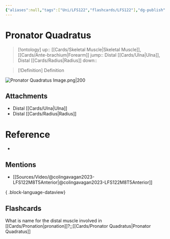 ```yaml
---
{"aliases":null,"tags":["Uni/LFS122","flashcards/LFS122"],"dg-publish":true,"permalink":"/cards/pronator-quadratus/","dgPassFrontmatter":true}
---
```


# Pronator Quadratus

> [!ontology]
> up:: [[Cards/Skeletal Muscle\|Skeletal Muscle]], [[Cards/Ante-brachium\|Forearm]]
> jump:: Distal [[Cards/Ulna\|Ulna]], Distal [[Cards/Radius\|Radius]]
> down:: 

> [!Definition] Definition
> 

![Pronator Quadratus Image.png|200](/img/user/Extras/Images/Pronator%20Quadratus%20Image.png)

## Attachments
- Distal [[Cards/Ulna\|Ulna]] 
- Distal [[Cards/Radius\|Radius]]
# Reference
- 

## Mentions
- [[Sources/Video/@colingavagan2023-LFS122M8T5Anterior\|@colingavagan2023-LFS122M8T5Anterior]]

{ .block-language-dataview}

## Flashcards

What is name for the distal muscle involved in [[Cards/Pronation\|pronation]]?;;[[Cards/Pronator Quadratus\|Pronator Quadratus]]
<!--SR:!2023-10-26,2,150-->